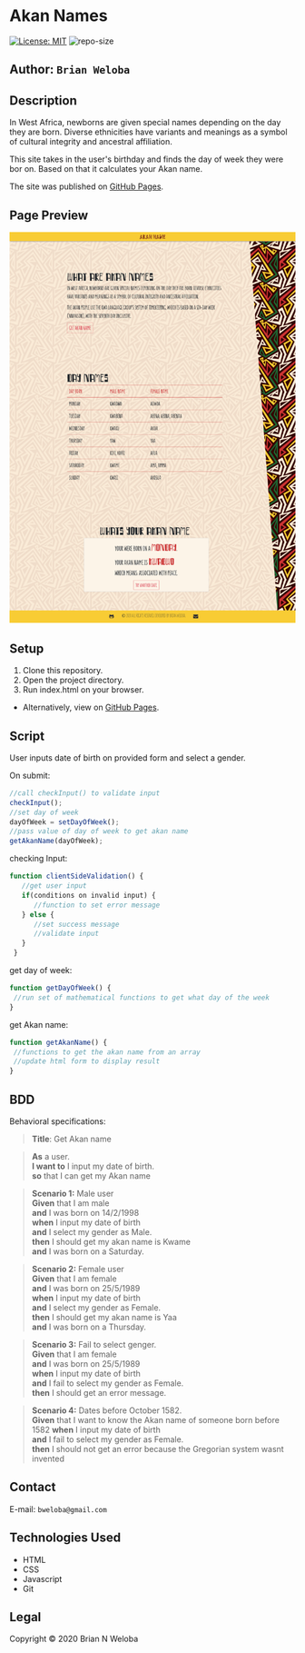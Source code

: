 # Akan Names

[![License: MIT](https://img.shields.io/badge/License-MIT-yellow.svg)](https://opensource.org/licenses/MIT) ![repo-size](https://img.shields.io/github/repo-size/brian-weloba/akan-name)

## **Author**: ```Brian Weloba```

## Description

In West Africa, newborns are given special names depending on the day they are born. Diverse ethnicities have variants and meanings as a symbol of cultural integrity and ancestral affiliation.

This site takes in the user's birthday and finds the day of week they were bor on. Based on that it calculates your Akan name.

The site was published on [GitHub Pages](htps://pages.github.com/).

## Page Preview

![alt screenshot](img/screenshot.png)

## Setup

 1. Clone this repository.
 2. Open the project directory.
 3. Run index.html on your browser.

- Alternatively, view on [GitHub Pages](https://brian-weloba.github.io/akan-name/).

## Script

User inputs date of birth on provided form and select a gender.

On submit:

```javascript
//call checkInput() to validate input
checkInput();
//set day of week
dayOfWeek = setDayOfWeek();
//pass value of day of week to get akan name
getAkanName(dayOfWeek);
```

 checking Input:

```javascript
function clientSideValidation() {
   //get user input
   if(conditions on invalid input) {
      //function to set error message
   } else {
      //set success message
      //validate input
   }
 }
  ```
  
  get day of week:

  ```javascript
  function getDayOfWeek() {
   //run set of mathematical functions to get what day of the week
  }
  ```
  
  get Akan name:

  ```javascript
  function getAkanName() {
   //functions to get the akan name from an array
   //update html form to display result
  }
  ```

## BDD

Behavioral specifications:
>**Title**: Get Akan name

>**As** a user.  
>**I want to** I input my date of birth.  
>**so** that I can get my Akan name  

>**Scenario 1:** Male user  
>**Given** that I am male  
>**and** I was born on 14/2/1998  
>**when** I input my date of birth  
>**and** I select my gender as Male.  
>**then** I should get my akan name is Kwame  
>**and** I was born on a Saturday.  

>**Scenario 2:** Female user  
>**Given** that I am female  
>**and** I was born on 25/5/1989  
>**when** I input my date of birth  
>**and** I select my gender as Female.  
>**then** I should get my akan name is Yaa  
>**and** I was born on a Thursday.  

>**Scenario 3:** Fail to select genger.  
>**Given** that I am female  
>**and** I was born on 25/5/1989  
>**when** I input my date of birth  
>**and** I fail to select my gender as Female.  
>**then** I should get an error message.  

>**Scenario 4:** Dates before October 1582.  
>**Given** that I want to know the Akan name of someone born before 1582
>**when** I input my date of birth  
>**and** I fail to select my gender as Female.  
>**then** I should not get an error because the Gregorian system wasnt invented  

## Contact

E-mail: ```bweloba@gmail.com```

## Technologies Used

- HTML
- CSS
- Javascript
- Git

## Legal

 Copyright &copy; 2020 Brian N Weloba
